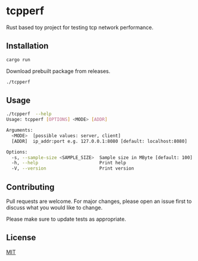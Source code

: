 # tcpperf

Rust based toy project for testing tcp network performance. 

## Installation

```bash
cargo run
```

Download prebuilt package from releases.
```bash
./tcpperf
```


## Usage

```bash
./tcpperf  --help
Usage: tcpperf [OPTIONS] <MODE> [ADDR]

Arguments:
  <MODE>  [possible values: server, client]
  [ADDR]  ip_addr:port e.g. 127.0.0.1:8080 [default: localhost:8080]

Options:
  -s, --sample-size <SAMPLE_SIZE>  Sample size in MByte [default: 100]
  -h, --help                       Print help
  -V, --version                    Print version
```

## Contributing

Pull requests are welcome. For major changes, please open an issue first
to discuss what you would like to change.

Please make sure to update tests as appropriate.

## License

[MIT](https://choosealicense.com/licenses/mit/)

